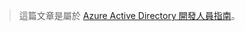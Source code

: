 > 這篇文章是屬於 [Azure Active Directory 開發人員指南](../articles/active-directory/active-directory-developers-guide.md)。
